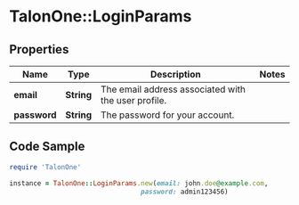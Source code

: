 # TalonOne::LoginParams

## Properties

Name | Type | Description | Notes
------------ | ------------- | ------------- | -------------
**email** | **String** | The email address associated with the user profile. | 
**password** | **String** | The password for your account. | 

## Code Sample

```ruby
require 'TalonOne'

instance = TalonOne::LoginParams.new(email: john.doe@example.com,
                                 password: admin123456)
```


